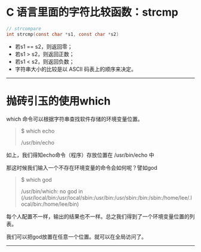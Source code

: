 # C 语言里面的字符比较函数：strcmp

```c
// strcompare
int strcmp(const char *s1, const char *s2)
```

* 若s1 == s2，则返回零；
* 若s1 &gt; s2，则返回正数；
* 若s1 &lt; s2，则返回负数；
* 字符串大小的比较是以 ASCII 码表上的顺序来决定。

---

# 抛砖引玉的使用which

which 命令可以根据字符串查找软件存储的环境变量位置。

> $ which echo
>
> /usr/bin/echo

如上，我们得知echo命令（程序）存放位置在 /usr/bin/echo 中

那这时候我们输入一个不存在环境变量的命令会如何呢？譬如god

> $ which god
>
> /usr/bin/which: no god in \(/usr/local/bin:/usr/local/sbin:/usr/bin:/usr/sbin:/bin:/sbin:/home/lee/.local/bin:/home/lee/bin\)

每个人配置不一样，输出的结果也不一样。总之我们得到了一个环境变量位置的列表。

我们可以把god放置在任意一个位置。就可以在全局访问了。

---



